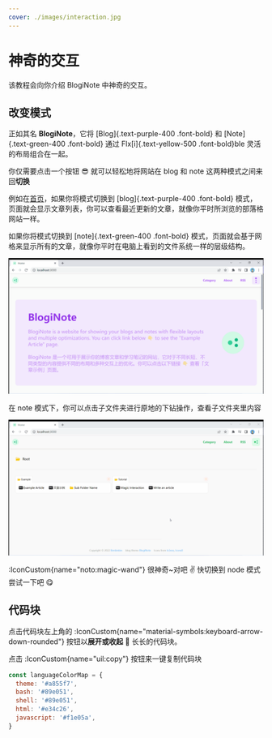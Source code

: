 ```yaml
---
cover: ./images/interaction.jpg
---
```


# 神奇的交互

该教程会向你介绍 BlogiNote 中神奇的交互。

## 改变模式

正如其名 **BlogiNote**，它将 [Blog]{.text-purple-400 .font-bold} 和 [Note]{.text-green-400 .font-bold} 通过 Flx[i]{.text-yellow-500 .font-bold}ble 灵活的布局组合在一起。

你仅需要点击一个按钮 :sunglasses: 就可以轻松地将网站在 blog 和 note 这两种模式之间来回**切换**

例如在[首页](/)，如果你将模式切换到 [blog]{.text-purple-400 .font-bold} 模式，页面就会显示文章列表，你可以查看最近更新的文章，就像你平时所浏览的部落格网站一样。

如果你将模式切换到 [note]{.text-green-400 .font-bold} 模式，页面就会基于网格来显示所有的文章，就像你平时在电脑上看到的文件系统一样的层级结构。

![改变模式](./images/change-mode.gif)

在 note 模式下，你可以点击子文件夹进行原地的下钻操作，查看子文件夹里内容

![note 模式](./images/note-mode.gif)

:IconCustom{name="noto:magic-wand"} 很神奇~对吧 :v: 快切换到 node 模式尝试一下吧 :yum:

## 代码块

点击代码块左上角的 :IconCustom{name="material-symbols:keyboard-arrow-down-rounded"} 按钮以**展开或收起** :page_with_curl: 长长的代码块。

点击 :IconCustom{name="uil:copy"} 按钮来一键复制代码块

```js
const languageColorMap = {
  theme: '#a855f7',
  bash: '#89e051',
  shell: '#89e051',
  html: '#e34c26',
  javascript: '#f1e05a',
}
```